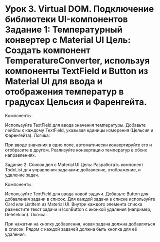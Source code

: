 # Урок 3. Virtual DOM. Подключение библиотеки UI-компонентов Задание 1: Температурный конвертер с Material UI Цель: Создать компонент TemperatureConverter, используя компоненты TextField и Button из Material UI для ввода и отображения температур в градусах Цельсия и Фаренгейта.

Компоненты:

Используйте TextField для ввода значения температуры. Добавьте лейблы к каждому TextField, указывая единицы измерения (Цельсия и Фаренгейта). Логика:

При вводе значения в одно поле, автоматически конвертируйте его и отобразите в другом. Реализуйте конвертацию температур в обоих направлениях.

Задание 2: Список дел с Material UI Цель: Разработать компонент TodoList для управления задачами: добавление, отображение, и удаление задач.

Компоненты:

Используйте TextField для ввода новой задачи. Добавьте Button для добавления задачи в список. Для каждой задачи в списке используйте Card или ListItem из Material UI. Внутри каждого элемента списка разместите текст задачи и IconButton с иконкой удаления (например, DeleteIcon). Логика:

При нажатии на кнопку добавления, новая задача должна добавляться в список. Рядом с каждой задачей должна быть кнопка для её удаления.
